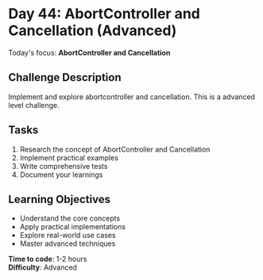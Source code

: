 # Day 44: AbortController and Cancellation (Advanced)

Today's focus: **AbortController and Cancellation**

## Challenge Description
Implement and explore abortcontroller and cancellation. This is a advanced level challenge.

## Tasks
1. Research the concept of AbortController and Cancellation
2. Implement practical examples
3. Write comprehensive tests
4. Document your learnings

## Learning Objectives
- Understand the core concepts
- Apply practical implementations
- Explore real-world use cases
- Master advanced techniques

**Time to code**: 1-2 hours  
**Difficulty**: Advanced